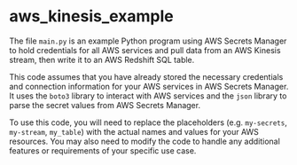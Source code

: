 # aws_kinesis_example

The file `main.py` is an example Python program using AWS Secrets Manager to hold credentials for all AWS services and pull data from an AWS Kinesis stream, then write it to an AWS Redshift SQL table.

This code assumes that you have already stored the necessary credentials and connection information for your AWS services in AWS Secrets Manager. It uses the `boto3` library to interact with AWS services and the `json` library to parse the secret values from AWS Secrets Manager.

To use this code, you will need to replace the placeholders (e.g. `my-secrets`, `my-stream`, `my_table`) with the actual names and values for your AWS resources. You may also need to modify the code to handle any additional features or requirements of your specific use case.
